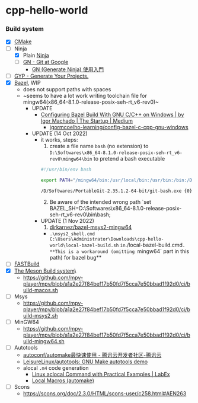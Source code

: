 cpp-hello-world
===============
### Build system
- [x] [CMake](https://cmake.org/download/)
- [ ] Ninja
  - [x] Plain [Ninja](https://github.com/ninja-build/ninja)
  - [ ] [GN - Git at Google](https://gn.googlesource.com/gn/)
    - [GN (Generate Ninja) 使用入門](https://blog.simplypatrick.com/posts/2016/01-23-gn/)
- [ ] [GYP - Generate Your Projects.](https://gyp.gsrc.io/)
- [x] [Bazel](https://bazel.build/), WIP
  - does not support paths with spaces
  - ~seems to have a lot work writing toolchain file for mingw64(x86_64-8.1.0-release-posix-seh-rt_v6-rev0)~
    - UPDATE
      - [Configuring Bazel Build With GNU C/C++ on Windows | by Igor Machado | The Startup | Medium](https://medium.com/swlh/configuring-bazel-build-with-gnu-c-c-on-windows-e27b2c66bed6)
        - [igormcoelho-learning/config-bazel-c-cpp-gnu-windows](https://github.com/igormcoelho-learning/config-bazel-c-cpp-gnu-windows)
    - UPDATE (14 Oct 2022)
      - it works, steps:
        1. create a file name `bash` (no extension) to `D:\Softwares\x86_64-8.1.0-release-posix-seh-rt_v6-rev0\mingw64\bin` to pretend a bash executable
          ```bash
          #!/usr/bin/env bash

          export PATH="/mingw64/bin:/usr/local/bin:/usr/bin:/bin:/D/Softwares/x86_64-8.1.0-release-posix-seh-rt_v6-rev0/mingw64:/D/Softwares/x86_64-8.1.0-release-posix-seh-rt_v6-rev0/mingw64/bin:/D/Softwares/bazel-5.2.0-windows-x86_64" &&

          /D/Softwares/PortableGit-2.35.1.2-64-bit/git-bash.exe {0}
          ```
        2. Be aware of the intended wrong path `set BAZEL_SH=D:\Softwares\x86_64-8.1.0-release-posix-seh-rt_v6-rev0\bin\bash;
      - UPDATE (1 Nov 2022)
        1. [dirkarnez/bazel-msys2-mingw64](https://github.com/dirkarnez/bazel-msys2-mingw64)
          - `.\msys2_shell.cmd C:\Users\Administrator\Downloads\cpp-hello-world\local-bazel-build.sh`
` in `./local-bazel-build.cmd`. **This is a workaround (omitting `mingw64` part in this path) for bazel bug**
- [ ] [FASTBuild](https://www.fastbuild.org/docs/home.html)
- [x] [The Meson Build system](https://mesonbuild.com/)\
  - https://github.com/mpv-player/mpv/blob/a1a2e27f84bef17b50fd7f5cca7e50bbad1f92d0/ci/build-macos.sh
- [ ] Msys
  - https://github.com/mpv-player/mpv/blob/a1a2e27f84bef17b50fd7f5cca7e50bbad1f92d0/ci/build-msys2.sh
- [ ] MinGW64
  - https://github.com/mpv-player/mpv/blob/a1a2e27f84bef17b50fd7f5cca7e50bbad1f92d0/ci/build-mingw64.sh
- [ ] Autotools
  - [autoconf/automake最快速使用 - 腾讯云开发者社区-腾讯云](https://cloud.tencent.com/developer/article/1407468)
  - [LeisureLinux/autotools: GNU Make autotools demo](https://github.com/LeisureLinux/autotools)
  - alocal `.m4` code generation
    - [Linux aclocal Command with Practical Examples | LabEx](https://labex.io/tutorials/linux-linux-aclocal-command-with-practical-examples-422536)
    - [Local Macros (automake)](https://www.gnu.org/software/automake/manual/html_node/Local-Macros.html)
- [ ] Scons
  - https://scons.org/doc/2.3.0/HTML/scons-user/c258.html#AEN263
